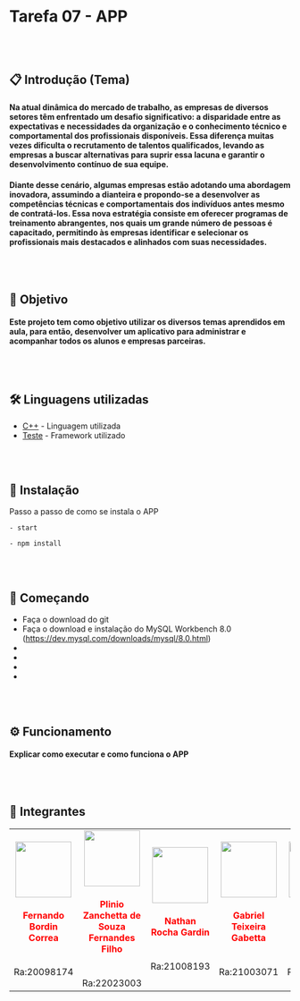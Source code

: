 # Tarefa 07 - APP


</br></br>
## 📋 Introdução (Tema)
#### Na atual dinâmica do mercado de trabalho, as empresas de diversos setores têm enfrentado um desafio significativo: a disparidade entre as expectativas e necessidades da organização e o conhecimento técnico e comportamental dos profissionais disponíveis. Essa diferença muitas vezes dificulta o recrutamento de talentos qualificados, levando as empresas a buscar alternativas para suprir essa lacuna e garantir o desenvolvimento contínuo de sua equipe.
#### Diante desse cenário, algumas empresas estão adotando uma abordagem inovadora, assumindo a dianteira e propondo-se a desenvolver as competências técnicas e comportamentais dos indivíduos antes mesmo de contratá-los. Essa nova estratégia consiste em oferecer programas de treinamento abrangentes, nos quais um grande número de pessoas é capacitado, permitindo às empresas identificar e selecionar os profissionais mais destacados e alinhados com suas necessidades.


</br></br>
## 📌 Objetivo
#### Este projeto tem como objetivo utilizar os diversos temas aprendidos em aula, para então, desenvolver um aplicativo para administrar e acompanhar todos os alunos e empresas parceiras.


</br></br>
## 🛠️ Linguagens utilizadas
* [C++](https://devdocs.io/cpp/) - Linguagem utilizada
* [Teste](youtube.com) - Framework utilizado


</br></br>
## 🔧 Instalação
Passo a passo de como se instala o APP
```
- start
```
```
- npm install
```


</br></br>
## 🚀 Começando
* Faça o download do git
* Faça o download e instalação do MySQL Workbench 8.0 (https://dev.mysql.com/downloads/mysql/8.0.html)
* 
* 
* 
*


</br></br>
## ⚙️ Funcionamento
#### Explicar como executar e como funciona o APP



</br></br>
## 🗿 Integrantes 

<table align="center">
<tr>
<td align="center"><a href="https://github.com/Ayushparikh-code"><img src="https://github.com/Gabriewlz/Teste/assets/127240119/aebc114a-4c89-4560-af36-de32c3bb1eac" width=100px height=100px /></a></br> <h4 style="color:red;">Fernando Bordin Correa</h4><br>Ra:20098174
</a></td>

<td align="center" ><a href="https://github.com/chicken-biryani"><img src="https://github.com/Gabriewlz/Teste/assets/127240119/4f96d543-d59c-480b-97c3-9f760c77614b" width=100px height=100px /></a></br> <h4 style="color:red;">Plinio Zanchetta de Souza Fernandes Filho</h4><br>Ra:22023003
</a></td>

<td align="center"><a href="https://github.com/harshita2216"><img src="https://github.com/Gabriewlz/Teste/assets/127240119/70b5e313-fef5-4b37-bae7-5191d6c14a4d" width=100px height=100px /></a></br> <h4 style="color:red;">Nathan Rocha Gardin</h4><br>Ra:21008193
</a></td>

<td align="center"><a href="https://github.com/harshita2216"><img src="https://github.com/Gabriewlz/Teste/assets/127240119/1b88ffba-9171-42bd-94dc-84cfc9b23375" width=100px height=100px /></a></br> <h4 style="color:red;">Gabriel Teixeira Gabetta</h4><br>Ra:21003071
</a></td>

<td align="center"><a href="https://github.com/harshita2216"><img src="https://github.com/Gabriewlz/Teste/assets/127240119/1da265b7-a587-4b88-abb5-952e7a2feb0a" width=100px height=100px /></a></br> <h4 style="color:red;">Thiago Meindl Leonardo</h4><br>Ra:21003771
</a></td>

<td align="center"><a href="https://github.com/harshita2216"><img src="https://github.com/Gabriewlz/Teste/assets/127240119/5ef86198-05d0-4901-a4d6-3f0f91582ded" width=100px height=100px /></a></br> <h4 style="color:red;">Rafael Fatol Lopes</h4><br>Ra:21013400
</a></td>
</tr>
</table>
